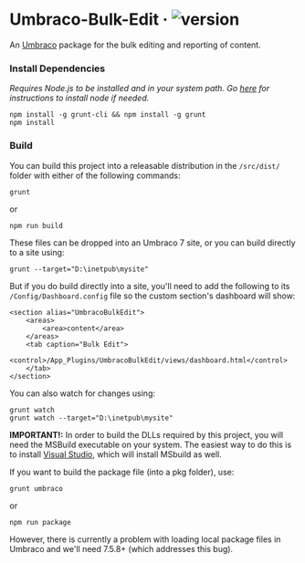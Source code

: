 # Umbraco-Bulk-Edit &middot; ![version](https://img.shields.io/badge/version-1.0.0-green.svg)

An [Umbraco](https://umbraco.com/) package for the bulk editing and reporting of content.

### Install Dependencies

*Requires Node.js to be installed and in your system path. Go [here](https://docs.npmjs.com/getting-started/installing-node) for instructions to install node if needed.*

    npm install -g grunt-cli && npm install -g grunt
    npm install

### Build

You can build this project into a releasable distribution in the `/src/dist/` folder with either of the following commands:

    grunt

or

    npm run build

These files can be dropped into an Umbraco 7 site, or you can build directly to a site using:

    grunt --target="D:\inetpub\mysite"

But if you do build directly into a site, you'll need to add the following to its `/Config/Dashboard.config` file so the custom section's dashboard will show:

    <section alias="UmbracoBulkEdit">
        <areas>
            <area>content</area>
        </areas>
        <tab caption="Bulk Edit">
            <control>/App_Plugins/UmbracoBulkEdit/views/dashboard.html</control>
        </tab>  
    </section>

You can also watch for changes using:

    grunt watch
    grunt watch --target="D:\inetpub\mysite"

**IMPORTANT!:** In order to build the DLLs required by this project, you will need the MSBuild executable on your system. The easiest way to do this is to install [Visual Studio](https://www.visualstudio.com/), which will install MSbuild as well.

If you want to build the package file (into a pkg folder), use:

    grunt umbraco

or

    npm run package

However, there is currently a problem with loading local package files in Umbraco and we'll need 7.5.8+ (which addresses this bug).
